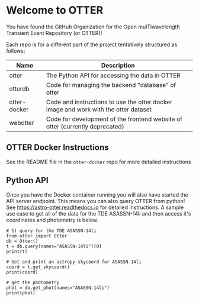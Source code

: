 # Welcome to OTTER

You have found the GitHub Organization for the Open mulTiwavelength Transient Event Repository (or OTTER)!

Each repo is for a different part of the project tentatively structured as follows:

| Name | Description |
|-----------------------|---------------------------------|
| otter | The Python API for accessing the data in OTTER |
| otterdb | Code for managing the backend "database" of otter |
| otter-docker | Code and instructions to use the otter docker image and work with the otter dataset |
| webotter | Code for development of the frontend website of otter (currently deprecated) |

## OTTER Docker Instructions
See the README file in the `otter-docker` repo for more detailed instructions

## Python API
Once you have the Docker container running you will also have started the API server endpoint. This means
you can also query OTTER from python! See https://astro-otter.readthedocs.io for detailed instructions. A sample
use case to get all of the data for the TDE ASASSN-14li and then access it's coordinates and photometry is below. 
```
# 1) query for the TDE ASASSN-14li 
from otter import Otter
db = Otter()
t = db.query(names="ASASSN-14li")[0]
print(t)

# Get and print an astropy skycoord for ASASSN-14li
coord = t.get_skycoord()
print(coord)

# get the photometry
phot = db.get_phot(names="ASASSN-14li")
print(phot)
```
